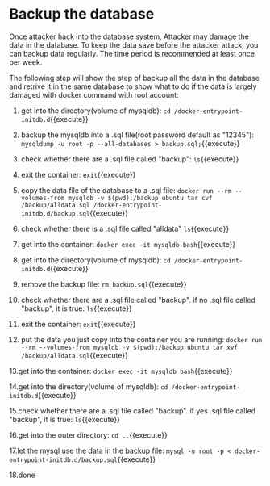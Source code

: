 # Backup the database

Once attacker hack into the database system, Attacker may damage the data in the database.
To keep the data save before the attacker attack, you can backup data regularly. The time period is recommended at least once per week.

The following step will show the step of backup all the data in the database and retrive it in the same database to show what to do if the data is largely damaged with docker command with root account:
1. get into the directory(volume of mysqldb):
`cd /docker-entrypoint-initdb.d`{{execute}}

2. backup the mysqldb into a .sql file(root password default as "12345"):
`mysqldump -u root -p --all-databases > backup.sql;`{{execute}}

3. check whether there are a .sql file called "backup":
`ls`{{execute}}

4. exit the container:
`exit`{{execute}}

5. copy the data file of the database to a .sql file:
`docker run --rm --volumes-from mysqldb -v $(pwd):/backup ubuntu tar cvf /backup/alldata.sql /docker-entrypoint-initdb.d/backup.sql`{{execute}}

6. check whether there is a .sql file called "alldata"
`ls`{{execute}}

7. get into the container:
`docker exec -it mysqldb bash`{{execute}}

8. get into the directory(volume of mysqldb):
`cd /docker-entrypoint-initdb.d`{{execute}}

9. remove the backup file:
`rm backup.sql`{{execute}}

10. check whether there are a .sql file called "backup". if no .sql file called "backup", it is true:
`ls`{{execute}}

11. exit the container:
`exit`{{execute}}

12. put the data you just copy into the container you are running:
`docker run --rm --volumes-from mysqldb -v $(pwd):/backup ubuntu tar xvf /backup/alldata.sql`{{execute}}

13.get into the container:
`docker exec -it mysqldb bash`{{execute}}

14.get into the directory(volume of mysqldb):
`cd /docker-entrypoint-initdb.d`{{execute}}

15.check whether there are a .sql file called "backup". if yes .sql file called "backup", it is true:
`ls`{{execute}}

16.get into the outer directory:
`cd ..`{{execute}}

17.let the mysql use the data in the backup file:
`mysql -u root -p < docker-entrypoint-initdb.d/backup.sql`{{execute}}

18.done
